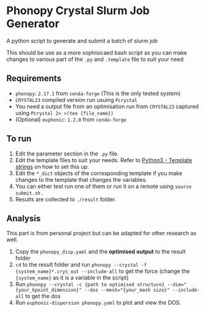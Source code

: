 # Phonopy Crystal Slurm Job Generator
A python script to generate and submit a batch of slurm job

This should be use as a more sophisicaed bash script as you can make changes to various part of the `.py` and `.template` file to suit your need

## Requirements
- `phonopy`: `2.17.1` from `conda-forge` (This is the only tested system)
- `CRYSTAL23` compiled version run usuing `Pcrystal`
- You need a output file from an optimisation run from `CRYSTAL23` captured using `Pcrystal 2> >(tee {file_name})`
- (Optional) `euphonic`: `1.2.0` from `conda-forge`

## To run
1. Edit the parameter section in the `.py` file.
2. Edit the template files to suit your needs. Refer to [Python3 - Template strings](https://docs.python.org/3/library/string.html#template-strings) on how to set this up.
3. Edit the `*_dict` objects of the corresponding template if you make changes to the template that changes the variables.
4. You can either test run one of them or run it on a remote using `source submit.sh` .
5. Results are collected to `./result` folder.

## Analysis
This part is from personal project but can be adapted for other research as well.
1. Copy the `phonopy_disp.yaml` and the **optimised output** to the result folder
2. `cd` to the result folder and run `phonopy --crystal -f {system_name}*.crys_out --include-all` to get the force (change the `{system_name}` as it is a variable in the script)
3. Run `phonopy --crystal -c {path to optimised structure} --dim="{your_kpoint_dimension}" --dos --mesh="{your_mash size}" --include-all` to get the dos
4. Run `euphonic-dispersion phonopy.yaml` to plot and view the DOS.

